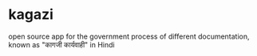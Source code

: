 # kagazi
open source app for the government process of different documentation, known as "कागजी कार्यवाही" in Hindi
